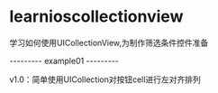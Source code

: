 # learnioscollectionview
学习如何使用UICollectionView,为制作筛选条件控件准备

--------- example01 ---------

v1.0：简单使用UICollection对按钮cell进行左对齐排列
